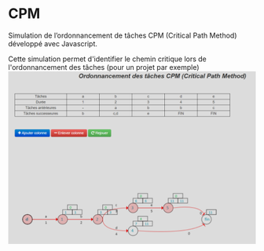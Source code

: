 # CPM
Simulation de l’ordonnancement de tâches CPM (Critical Path Method) développé avec Javascript.

Cette simulation permet d'identifier le chemin critique lors de l'ordonnancement des tâches (pour un projet par exemple)
![](CPM.PNG)
